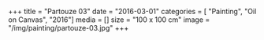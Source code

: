 +++
title = "Partouze 03"
date = "2016-03-01"
categories = [ "Painting", "Oil on Canvas", "2016"]
media = []
size = "100 x 100 cm"
image = "/img/painting/partouze-03.jpg"
+++
